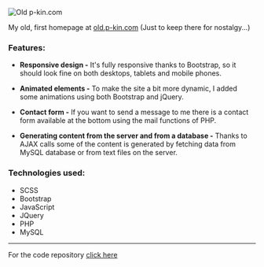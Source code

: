 ![Old p-kin.com](https://stuff.p-kin.com/screentogif/old-pkincom.gif)

My old, first homepage at [old.p-kin.com](https://old.p-kin.com) (Just to keep there for nostalgy...)

### Features:
- **Responsive design -**
It's fully responsive thanks to Bootstrap, so it should look fine on both desktops, tablets and mobile phones.

- **Animated elements -**
To make the site a bit more dynamic, I added some animations using both Bootstrap and jQuery.

- **Contact form -**
If you want to send a message to me there is a contact form available at the bottom using the mail functions of PHP.

- **Generating content from the server and from a database -**
Thanks to AJAX calls some of the content is generated by fetching data from MySQL database or from text files on the server.

### Technologies used:
- SCSS
- Bootstrap
- JavaScript
- JQuery
- PHP
- MySQL

---
For the code repository [click here](https://github.com/KinPeter/Old-Code/tree/master/P-Kin.com_v1)
